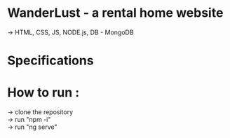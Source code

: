# WanderLust - a rental home website
-> HTML, CSS, JS, NODE.js, DB - MongoDB
# Specifications
# How to run :
-> clone the repository</br>
-> run "npm -i" </br>
-> run "ng serve" </br>
